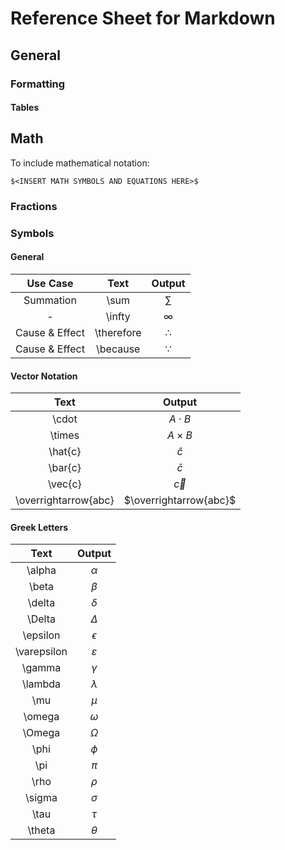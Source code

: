 # Reference Sheet for Markdown

## General
### Formatting
#### Tables

## Math
To include mathematical notation: 
```
$<INSERT MATH SYMBOLS AND EQUATIONS HERE>$
```
### Fractions
### Symbols
#### General
| Use Case | Text | Output |
| :-------: | :----: | :------: |
| Summation | \sum | $\sum$ |
| - | \infty | $\infty$ |
| Cause & Effect | \therefore | $\therefore$ |
| Cause & Effect | \because | $\because$ |

#### Vector Notation
| Text | Output |
| :----: | :------: |
| \cdot | $A \cdot B$ |
| \times | $A \times B$ |
| \hat{c} | $\hat{c}$ |
| \bar{c} | $\bar{c}$ |
| \vec{c} | $\vec{c}$ |
| \overrightarrow{abc} | $\overrightarrow{abc}$ |

#### Greek Letters
| Text | Output |
| :----: | :------: |
| \alpha | $\alpha$ |
| \beta | $\beta$ |
| \delta | $\delta$ |
| \Delta | $\Delta$ |
| \epsilon | $\epsilon$ |
| \varepsilon | $\varepsilon$ |
| \gamma | $\gamma$ |
| \lambda | $\lambda$ |
| \mu | $\mu$ |
| \omega | $\omega$ |
| \Omega | $\Omega$ |
| \phi | $\phi$ |
| \pi | $\pi$ |
| \rho | $\rho$ |
| \sigma | $\sigma$ |
| \tau | $\tau$ |
| \theta | $\theta$ |
